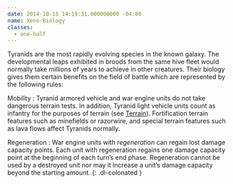 ```yaml
---
date: 2014-10-15 14:19:31.000000000 -04:00
name: Xeno-Biology
classes:
  - one-half
---
```

Tyranids are the most rapidly evolving species in the known galaxy. The developmental leaps exhibited in broods from the same hive fleet would normally take millions of years to achieve in other creatures. Their biology gives them certain benefits on the field of battle which are represented by the following rules:

Mobility
: Tyranid armored vehicle and war engine units do not take dangerous terrain tests. In addition, Tyranid light vehicle units count as infantry for the purposes of terrain (see [Terrain](#terrain)). Fortification terrain features such as minefields or razorwire, and special terrain features such as lava flows affect Tyranids normally.

Regeneration
: War engine units with _regeneration_ can regain lost damage capacity points. Each unit with regeneration regains one damage capacity point at the beginning of each turn&rsquo;s end phase. Regeneration cannot be used by a destroyed unit nor may it increase a unit&rsquo;s damage capacity beyond the starting amount.
{: .dl-colonated }